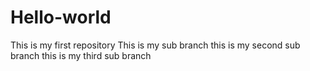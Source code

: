 # Hello-world
This is my first repository
This is my sub branch
this is my second sub branch
this is my third sub branch
